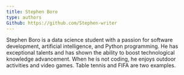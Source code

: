 ```yaml
---
title: Stephen Boro
type: authors
Github: https://github.com/Stephen-writer
---
```


Stephen Boro is a data science student with a passion for software development, artificial intelligence, and Python programming. He has exceptional talents and has shown the ability to boost technological knowledge advancement. When he is not coding, he enjoys outdoor activities and video games. Table tennis and FIFA  are two examples.